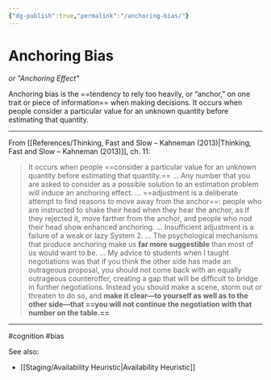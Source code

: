 ```yaml
---
{"dg-publish":true,"permalink":"/anchoring-bias/"}
---
```



# Anchoring Bias
*or "Anchoring Effect"*

Anchoring bias is the ==tendency to rely too heavily, or “anchor,” on one trait or piece of information== when making decisions. It occurs when people consider a particular value for an unknown quantity before estimating that quantity.

---

From [[References/Thinking, Fast and Slow – Kahneman (2013)\|Thinking, Fast and Slow – Kahneman (2013)]], ch. 11:

> It occurs when people ==consider a particular value for an unknown quantity before estimating that quantity.==
> …
> Any number that you are asked to consider as a possible solution to an estimation problem will induce an anchoring effect.
> …
> ==adjustment is a deliberate attempt to find reasons to move away from the anchor==: people who are instructed to shake their head when they hear the anchor, as if they rejected it, move farther from the anchor, and people who nod their head show enhanced anchoring.
> …
> Insufficient adjustment is a failure of a weak or lazy System 2.
> …
> The psychological mechanisms that produce anchoring make us **far more suggestible** than most of us would want to be.
> …
> My advice to students when I taught negotiations was that if you think the other side has made an outrageous proposal, you should not come back with an equally outrageous counteroffer, creating a gap that will be difficult to bridge in further negotiations. Instead you should make a scene, storm out or threaten to do so, and **make it clear—to yourself as well as to the other side—that ==you will not continue the negotiation with that number on the table.==**

---
#cognition #bias 

See also:
- [[Staging/Availability Heuristic\|Availability Heuristic]]
